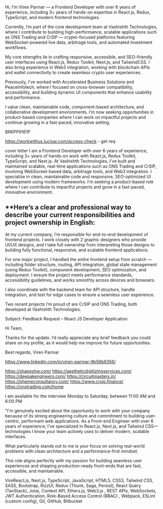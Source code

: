Hi, I’m Viren Parmar — a Frontend Developer with over 6 years of experience, including 3+ years of hands-on expertise in React.js, Redux, TypeScript, and modern frontend technologies.

Currently, I’m part of the core development team at Vashishth Technologies, where I contribute to building high-performance, scalable applications such as ONS Trading and CrSIP — crypto-focused platforms featuring WebSocket-powered live data, arbitrage tools, and automated investment workflows.

My core strengths lie in crafting responsive, accessible, and SEO-friendly user interfaces using React.js, Redux Toolkit, Next.js, and TailwindCSS. I also bring experience in Web3 integration, working with blockchain APIs and wallet connectivity to create seamless crypto user experiences.

Previously, I’ve worked with Accelerated Business Solutions and PeaceInfotech, where I focused on cross-browser compatibility, accessibility, and building dynamic UI components that enhance usability and performance.

I value clean, maintainable code, component-based architecture, and collaborative development environments. I’m now seeking opportunities in product-based companies where I can work on impactful projects and continue growing in a fast-paced, innovative setting.

BRKPP9161P

https://workwithus.lucioai.com/access-check - get req 

cover letter 
I am a Frontend Developer with over 6 years of experience, including 3+ years of hands-on work with React.js, Redux Toolkit, TypeScript, and Next.js. At Vashishth Technologies, I’ve built and maintained scalable, real-time applications such as ONS Trading and CrSIP, involving WebSocket-based data, arbitrage tools, and Web3 integration. I specialize in clean, maintainable code and responsive, SEO-optimized UI development using modern frameworks. I’m seeking a product-based role where I can contribute to impactful projects and grow in a fast-paced, innovative environment.

## **Here’s a clear and professional way to describe your current responsibilities and project ownership in English:

At my current company, I’m responsible for end-to-end development of frontend projects. I work closely with 2 graphic designers who provide UI/UX designs, and I take full ownership from interpreting those designs to building fully functional, responsive, and scalable frontend applications.

For one major project, I handled the entire frontend setup from scratch — including folder structure, routing, API integration, global state management (using Redux Toolkit), component development, SEO optimization, and deployment. I ensure the project meets performance standards, accessibility guidelines, and works smoothly across devices and browsers.

I also coordinate with the backend team for API structure, handle integration, and test for edge cases to ensure a seamless user experience.

Two recent projects I’m proud of are CrSIP and ONS Trading, both developed at Vashishth Technologies.

Subject: Feedback Request – React JS Developer Application

Hi Team,

Thanks for the update. I’d really appreciate any brief feedback you could share on my profile, as it would help me improve for future opportunities.

Best regards,
Viren Parmar

https://www.linkedin.com/in/viren-parmar-9b56b9356/

https://shapeshw.com/
https://aestheticdigitizingservices.com/
https://deepakengineers.com/
https://circuitmasters.in/
https://phemeconsultancy.com/
https://www.crsip.finance/
https://onstrading.com/home


I am available for the interview Monday to Saturday, between 11:00 AM and 6:00 PM 


"I'm genuinely excited about the opportunity to work with your company because of its strong engineering culture and commitment to building user-centric, performant web applications. As a Front-end Engineer with over 6 years of experience, I’ve specialized in React.js, Next.js, and Tailwind CSS—technologies I know your team actively uses to deliver modern, scalable interfaces.

What particularly stands out to me is your focus on solving real-world problems with clean architecture and a performance-first mindset. 

This role aligns perfectly with my passion for building seamless user experiences and shipping production-ready front-ends that are fast, accessible, and maintainable. 


VireReact.js, Next.js, TypeScript, JavaScript, HTML5, CSS3, Tailwind CSS, SASS, Bootstrap, RizzUI, Redux (Thunk, Saga, Persist), React Query (TanStack), Jotai, Context API, Ethers.js, Web3.js , REST APIs, WebSockets, JWT Authentication, Role-Based Access Control (RBAC) , Webpack, ESLint (custom config), Git, GitHub, Bitbucket



